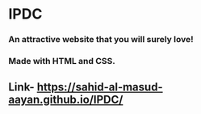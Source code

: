 # IPDC
### An attractive website that you will surely love!
### Made with HTML and CSS.
## Link- https://sahid-al-masud-aayan.github.io/IPDC/
